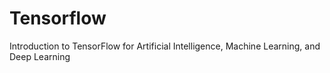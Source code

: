 # Tensorflow

Introduction to TensorFlow for Artificial Intelligence, Machine Learning, and Deep Learning
